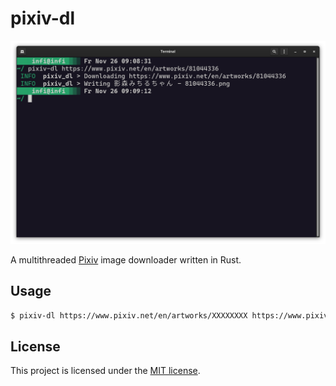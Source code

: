 # pixiv-dl

![Demo](demo.png)

A multithreaded [Pixiv](https://www.pixiv.net/) image downloader written in Rust.

## Usage

```bash
$ pixiv-dl https://www.pixiv.net/en/artworks/XXXXXXXX https://www.pixiv.net/en/artworks/YYYYYYYY
```

## License

This project is licensed under the [MIT license](LICENSE).